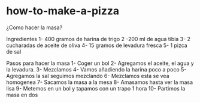 # how-to-make-a-pizza

¿Como hacer la masa?

Ingredientes
1- 400 gramos de harina de trigo
2 -200 ml de agua tibia
3- 2 cucharadas de aceite de oliva
4- 15 gramos de levadura fresca
5- 1 pizca de sal

Pasos para hacer la masa
1- Coger un bol
2- Agregamos el aceite, el agua y la levadura.
3- Mezclamos
4- Vamos añadiendo la harina poco a poco
5- Agregamos la sal seguimos mezclando
6- Mezclamos esta se vea homogenea
7- Sacamos la masa a la mesa
8- Amasamos hasta ver la masa lisa
9- Metemos en un bol y tapamos con un trapo 1 hora
10- Partimos la masa en dos
